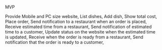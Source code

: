 MVP

Provide Mobile and PC size website,
List dishes,
Add dish,
Show total cost,
Place order,
Send notification to a restaurant when an order is placed,
Receive estimated time from a restaurant,
Send notification of estimated time to a customer,
Update status on the website when the estimated time is updated,
Receive when the order is ready from a restaurant,
Send notification that the order is ready to a customer,
